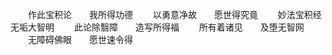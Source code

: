 <!-- { "loadSidebar": true } -->
　　作此宝积论　　我所得功德
　　以勇意净故　　愿世得究竟
　　妙法宝积经　　无垢大智明
　　此论除翳障　　造写所得福
　　所有着诸见　　及堕无智网
　　无障碍佛眼　　愿世速令得

 
